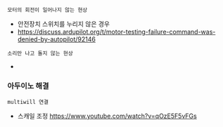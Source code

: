 


```
모터의 회전이 일어나지 않는 현상

```

- 안전장치 스위치를 누리지 않은 경우
- https://discuss.ardupilot.org/t/motor-testing-failure-command-was-denied-by-autopilot/92146

```
소리만 나고 돌지 않는 현상

```
-

### 아두이노 해결
```
multiwill 연결
```
- 스캐일 조정 https://www.youtube.com/watch?v=qOzE5F5vFGs
